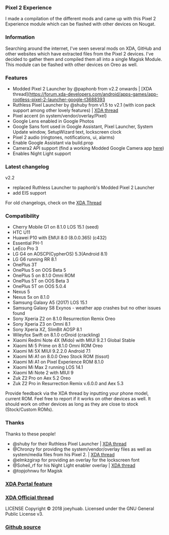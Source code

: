 ### Pixel 2 Experience
I made a compilation of the different mods and came up with this Pixel 2 Experience module which can be flashed with other devices on Nougat.

### Information
Searching around the internet, I've seen several mods on XDA, GitHub and other websites which have extracted files from the Pixel 2 devices. I've decided to gather them and compiled them all into a single Magisk Module. This module can be flashed with other devices on Oreo as well.

### Features
- Modded Pixel 2 Launcher by @paphonb from v2.2 onwards | [XDA thread](https://forum.xda-developers.com/android/apps-games/app-rootless-pixel-2-launcher-google-t3688393
- Ruthless Pixel Launcher by @shuby from v1.5 to v2.1 (with icon pack support among other lovely features) | [XDA thread](https://forum.xda-developers.com/android/apps-games/app-ruthless-pixel-launcher-based-t3755903/)
- Pixel accent (in system/vendor/overlay/Pixel)
- Google Lens enabled in Google Photos
- Google Sans font used in Google Assistant, Pixel Launcher, System Update window, SetupWizard text, lockscreen clock
- Pixel 2 audio (ringtones, notifications, ui, alarms)
- Enable Google Assistant via build.prop
- Camera2 API support (find a working Modded Google Camera app [here](https://www.celsoazevedo.com/files/android/google-camera/))
- Enables Night Light support

### Latest changelog
v2.2
- replaced Ruthless Launcher to paphonb's Modded Pixel 2 Launcher
- add EIS support

For old changelogs, check on the [XDA Thread](https://forum.xda-developers.com/apps/magisk/module-pixel-2-experience-t3757137/)

### Compatibility
- Cherry Mobile G1 on 8.1.0 LOS 15.1 (seed)
- HTC U11
- Huawei P10 with EMUI 8.0 (8.0.0.365) (c432) 
- Essential PH-1
- LeEco Pro 3
- LG G4 on AOSCP(CypherOS) 5.3(Android 8.1)
- LG G6 running RR 8.1
- OnePlus 3T
- OnePlus 5 on OOS Beta 5
- OnePlus 5 on 8.1.0 Omni ROM
- OnePlus 5T on OOS Beta 3
- OnePlus 5T on OOS 5.0.4
- Nexus 5
- Nexus 5x on 8.1.0
- Samsung Galaxy A5 (2017) LOS 15.1
- Samsung Galaxy S8 Exynos - weather app crashes but no other issues found
- Sony Xperia Z2 on 8.1.0 Resurrection Remix Oreo
- Sony Xperia Z3 on Omni 8.1
- Sony Xperia XZ, SlimBit AOSP 8.1
- Wileyfox Swift on 8.1.0 crDroid (crackling)
- Xiaomi Redmi Note 4X (Mido) with MIUI 9.2.1 Global Stable
- Xiaomi Mi 5 Prime on 8.1.0 Omni ROM Oreo
- Xiaomi Mi 5X MIUI 9.2.2.0 Android 7.1
- Xiaomi Mi A1 on 8.0.0 Oreo Stock ROM (tissot)
- Xiaomi Mi A1 on Pixel Experience ROM 8.1.0
- Xiaomi Mi Max 2 running LOS 14.1 
- Xiaomi Mi Note 2 with MIUI 9
- Zuk Z2 Pro on Aex 5.2 Oreo
- Zuk Z2 Pro in Resurrection Remix v.6.0.0 and Aex 5.3

Provide feedback via the XDA thread by inputting your phone model, current ROM. Feel free to report if it works on other devices as well. It should work on other devices as long as they are close to stock (Stock/Custom ROMs).

### Thanks
Thanks to these people!
- @shuby for their Ruthless Pixel Launcher | [XDA thread](https://forum.xda-developers.com/android/apps-games/app-ruthless-pixel-launcher-based-t3755903/)
- @Chronzy for providing the system/vendor/overlay files as well as system/media files from his Pixel 2. | [XDA thread](https://forum.xda-developers.com/showpost.php?p=74267243&postcount=14) 
- @elmkzgirxp for providing an overlay for the lockscreen font
- @Soheil_rf for his Night Light enabler overlay | [XDA thread](https://forum.xda-developers.com/crossdevice-dev/sony-themes-apps/oreo-enable-night-light-tile-t3713021)
- @topjohnwu for Magisk

### [XDA Portal feature](https://www.xda-developers.com/pixel-2-experience-magisk-module/)
### [XDA Official thread](https://forum.xda-developers.com/apps/magisk/module-pixel-2-experience-t3757137/)

LICENSE
Copyright © 2018 joeyhuab. Licensed under the GNU General Public License v3.

### [Github source](https://github.com/joeyhuab/Pixel-2-Experience-Magisk/)
